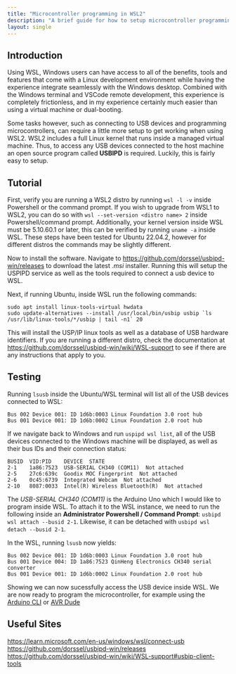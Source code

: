 ```yaml
---
title: "Microcontroller programming in WSL2"
description: "A brief guide for how to setup microcontroller programming in WSL2."
layout: single
---
```


## Introduction

Using WSL, Windows users can have access to all of the benefits, tools and features that come with a Linux development environment while having the experience integrate seamlessly with the Windows desktop. Combined with the Windows terminal and VSCode remote development, this experience is completely frictionless, and in my experience certainly much easier than using a virtual machine or dual-booting.

Some tasks however, such as connecting to USB devices and programming microcontrollers, can require a little more setup to get working when using WSL2. WSL2 includes a full Linux kernel that runs inside a managed virtual machine. Thus, to access any USB devices connected to the host machine an open source program called **USBIPD** is required. Luckily, this is fairly easy to setup.

## Tutorial

First, verify you are running a WSL2 distro by running `wsl -l -v` inside Powershell or the command prompt. If you wish to upgrade from WSL1 to WSL2, you can do so with `wsl --set-version <distro name> 2` inside Powershell/command prompt. Additionally, your kernel version inside WSL must be 5.10.60.1 or later, this can be verified by running `uname -a` inside WSL. These steps have been tested for Ubuntu 22.04.2, however for different distros the commands may be slightly different.

Now to install the software. Navigate to https://github.com/dorssel/usbipd-win/releases to download the latest _.msi_ installer. Running this will setup the USPIPD service as well as the tools required to connect a usb device to WSL.

Next, if running Ubuntu, inside WSL run the following commands:

```
sudo apt install linux-tools-virtual hwdata
sudo update-alternatives --install /usr/local/bin/usbip usbip `ls /usr/lib/linux-tools/*/usbip | tail -n1` 20
```

This will install the USP/IP linux tools as well as a database of USB hardware identifiers. If you are running a different distro, check the documentation at https://github.com/dorssel/usbipd-win/wiki/WSL-support to see if there are any instructions that apply to you.

## Testing

Running `lsusb` inside the Ubuntu/WSL terminal will list all of the USB devices connected to WSL:

```
Bus 002 Device 001: ID 1d6b:0003 Linux Foundation 3.0 root hub
Bus 001 Device 001: ID 1d6b:0002 Linux Foundation 2.0 root hub
```

If we navigate back to Windows and run `uspipd wsl list`, all of the USB devices connected to the Windows machine will be displayed, as well as their bus IDs and their connection status:

```
BUSID  VID:PID    DEVICE  STATE
2-1    1a86:7523  USB-SERIAL CH340 (COM11)  Not attached
2-5    27c6:639c  Goodix MOC Fingerprint  Not attached
2-6    0c45:6739  Integrated Webcam  Not attached
2-10   8087:0033  Intel(R) Wireless Bluetooth(R)  Not attached
```

The _USB-SERIAL CH340 (COM11)_ is the Arduino Uno which I would like to program inside WSL. To attach it to the WSL instance, we need to run the following inside an **Administrator Powershell / Command Prompt**: `usbipd wsl attach --busid 2-1`. Likewise, it can be detached with `usbipd wsl detach --busid 2-1`.

In the WSL, running `lsusb` now yields:

```
Bus 002 Device 001: ID 1d6b:0003 Linux Foundation 3.0 root hub
Bus 001 Device 004: ID 1a86:7523 QinHeng Electronics CH340 serial converter
Bus 001 Device 001: ID 1d6b:0002 Linux Foundation 2.0 root hub
```

Showing we can now sucessfully access the USB device inside WSL. We are now ready to program the microcontroller, for example using the [Arduino CLI](https://arduino.github.io/arduino-cli) or [AVR Dude](https://github.com/avrdudes/avrdude)

## Useful Sites

https://learn.microsoft.com/en-us/windows/wsl/connect-usb
https://github.com/dorssel/usbipd-win/releases
https://github.com/dorssel/usbipd-win/wiki/WSL-support#usbip-client-tools
